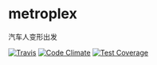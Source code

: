 metroplex
=========

汽车人变形出发

[![Travis](https://travis-ci.org/liuzelei/metroplex.svg?branch=master)](https://travis-ci.org/liuzelei/metroplex)
[![Code Climate](https://codeclimate.com/github/liuzelei/metroplex.png)](https://codeclimate.com/github/liuzelei/metroplex)
[![Test Coverage](https://codeclimate.com/github/liuzelei/metroplex/coverage.png)](https://codeclimate.com/github/liuzelei/metroplex)
